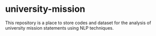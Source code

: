# university-mission
This repository is a place to store codes and dataset for the analysis of university mission statements using NLP techniques. 
